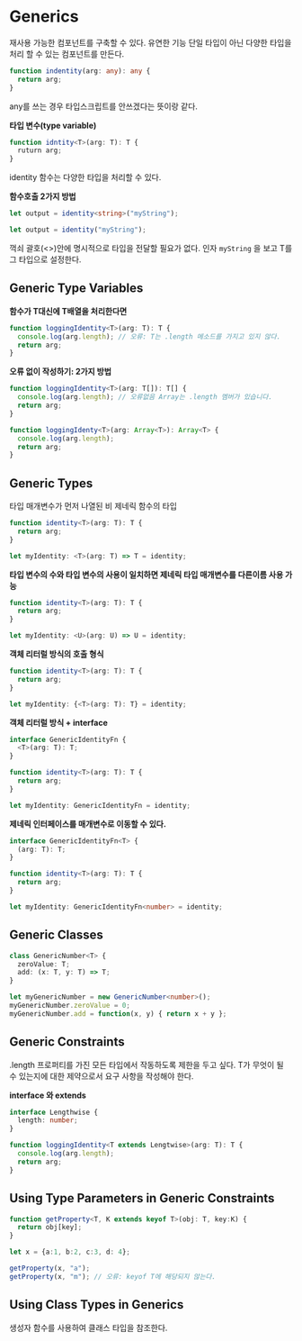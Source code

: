 # Generics
재사용 가능한 컴포넌트를 구축할 수 있다.
유연한 기능
단일 타입이 아닌 다양한 타입을 처리 할 수 있는 컴포넌트를 만든다.

```ts
function indentity(arg: any): any {
  return arg;
}
```

any를 쓰는 경우 타입스크립트를 안쓰겠다는 뜻이랑 같다.

**타입 변수(type variable)**

```ts
function idntity<T>(arg: T): T {
  ruturn arg;
}
```

identity 함수는 다양한 타입을 처리할 수 있다.

**함수호출 2가지 방법**

```ts
let output = identity<string>("myString"); 
```

```ts
let output = identity("myString");
```

꺽쇠 괄호(<>)안에 명시적으로 타입을 전달할 필요가 없다.
인자 `myString` 을 보고 T를 그 타입으로 설정한다.



## Generic Type Variables

**함수가 T대신에 T배열을 처리한다면**

```ts
function loggingIdentity<T>(arg: T): T {
  console.log(arg.length); // 오류: T는 .length 메소드를 가지고 있지 않다.
  return arg;
}
```
**오류 없이 작성하기: 2가지 방법**

```ts
function loggingIdentity<T>(arg: T[]): T[] {
  console.log(arg.length); // 오류없음 Array는 .length 멤버가 있습니다.
  return arg;
}
```

```ts
function loggingIdenty<T>(arg: Array<T>): Array<T> {
  console.log(arg.length);
  return arg;
}
```

## Generic Types

타입 매개변수가 먼저 나열된 비 제네릭 함수의 타입

```ts
function identity<T>(arg: T): T {
  return arg;
}

let myIdentity: <T>(arg: T) => T = identity;
```

**타입 변수의 수와 타입 변수의 사용이 일치하면 제네릭 타입 매개변수를 다른이름 사용 가능**

```ts
function identity<T>(arg: T): T {
  return arg;
}

let myIdentity: <U>(arg: U) => U = identity;
```

**객체 리터럴 방식의 호출 형식**

```ts 
function identity<T>(arg: T): T {
  return arg;
}

let myIdentity: {<T>(arg: T): T} = identity;
```

**객체 리터럴 방식 + interface**

```ts
interface GenericIdentityFn {
  <T>(arg: T): T;
}

function identity<T>(arg: T): T {
  return arg;
}

let myIdentity: GenericIdentityFn = identity;
```

**제네릭 인터페이스를 매개변수로 이동할 수 있다.**

```ts
interface GenericIdentityFn<T> {
  (arg: T): T;
}

function identity<T>(arg: T): T {
  return arg;
}

let myIdentity: GenericIdentityFn<number> = identity;
```

## Generic Classes

```ts
class GenericNumber<T> {
  zeroValue: T;
  add: (x: T, y: T) => T;
}

let myGenericNumber = new GenericNumber<number>();
myGenericNumber.zeroValue = 0;
myGenericNumber.add = function(x, y) { return x + y };
```

## Generic Constraints
.length 프로퍼티를 가진 모든 타입에서 작동하도록 제한을 두고 싶다.
T가 무엇이 될 수 있는지에 대한 제약으로서 요구 사항을 작성해야 한다.

**interface 와 extends**
```ts
interface Lengthwise {
  length: number;
}

function loggingIdentity<T extends Lengtwise>(arg: T): T {
  console.log(arg.length);
  return arg;
}
```

## Using Type Parameters in Generic Constraints

```ts
function getProperty<T, K extends keyof T>(obj: T, key:K) {
  return obj[key];
}

let x = {a:1, b:2, c:3, d: 4};

getProperty(x, "a");
getProperty(x, "m"); // 오류: keyof T에 해당되지 않는다.
```

## Using Class Types in Generics

생성자 함수를 사용하여 클래스 타입을 참조한다.